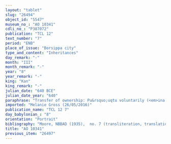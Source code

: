```yaml
---
layout: "tablet"
slug: "26494"
object_id: "5547"
museum_no_: "AO 10341"
cdli_no_: "P387072"
publication: "TCL 12"
text_number: "7"
period: "ENB"
place_of_issue: "Borsippa city"
type_and_content: "Inheritances"
day_remark: "-"
month: "III"
month_remark: "-"
year: "8"
year_remark: "-"
king: "Kan"
king_remark: "-"
julian_date: "640 BCE"
julian_date_year: "640"
paraphrase: "Transfer of ownership: Pu&rsquo;uqtu voluntarily (<em>ina hūd libbi&scaron;u</em>) entrusts her property (nikkassu) to her sister (name lost) under the condition that she can dispose on it as long as she lives. In case she gives birth to a son, he will receive it instead. 3 witnesses and the scribe.<br /> &nbsp;"
imported: "Melanie Gross (26/05/2016)"
publication_name: "TCL 12 7"
day_babylonian_: "8"
orientation: "Portrait"
bibliography: "Moore, NBBAD (1935),  no. 7 (transliteration, translation)."
title: "AO 10341"
previous_item: "26497"
---
```

